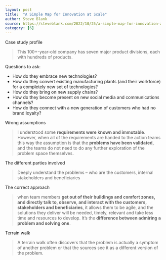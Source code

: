 ```yaml
---
layout: post
title:  "A Simple Map for Innovation at Scale"
author: Steve Blank
source: https://steveblank.com/2022/10/25/a-simple-map-for-innovation-at-scale/
category: [6]
---
```


Case study profile

> This 100+-year-old company has seven major product divisions, each with hundreds of products.

Questions to ask:

- How do they embrace new technologies?
- How do they convert existing manufacturing plants (and their workforce) for a completely new set of technologies?
- How do they bring on new supply chains?
- How do they become present on new social media and communications channels?
- How do they connect with a new generation of customers who had no brand loyalty?

Wrong assumptions

> I understood some **requirements were known and immutable**. However, when all of the requirements are handed to the action teams this way the assumption is that the **problems have been validated**, and the teams do not need to do any further exploration of the problem space themselves.

The different parties involved

> Deeply understand the problems – who are the customers, internal stakeholders and beneficiaries

The correct approach

> when team members **get out of their buildings and comfort zones, and directly talk to, observe, and interact with the customers, stakeholders and beneficiaries**, it allows them to be agile, and the solutions they deliver will be needed, timely, relevant and take less time and resources to develop. It’s the **difference between admiring a problem and solving one**.

Terrain walk

> A terrain walk often discovers that the problem is actually a symptom of another problem or that the sources see it as a different version of the problem.
